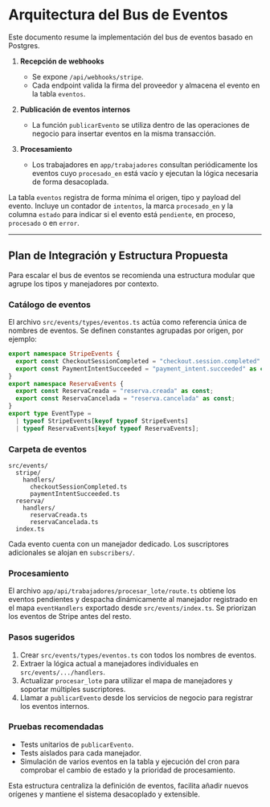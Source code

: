 # Arquitectura del Bus de Eventos

Este documento resume la implementación del bus de eventos basado en Postgres.

1. **Recepción de webhooks**
   - Se expone `/api/webhooks/stripe`.
   - Cada endpoint valida la firma del proveedor y almacena el evento en la tabla `eventos`.

2. **Publicación de eventos internos**
   - La función `publicarEvento` se utiliza dentro de las operaciones de negocio para insertar eventos en la misma transacción.

3. **Procesamiento**
   - Los trabajadores en `app/trabajadores` consultan periódicamente los eventos cuyo `procesado_en` está vacío y ejecutan la lógica necesaria de forma desacoplada.

La tabla `eventos` registra de forma mínima el origen, tipo y payload del evento. Incluye un contador de `intentos`, la marca `procesado_en` y la columna `estado` para indicar si el evento está `pendiente`, en proceso, `procesado` o en `error`.

---

## Plan de Integración y Estructura Propuesta

Para escalar el bus de eventos se recomienda una estructura modular que agrupe los tipos y manejadores por contexto.

### Catálogo de eventos

El archivo `src/events/types/eventos.ts` actúa como referencia única de nombres de eventos. Se definen constantes agrupadas por origen, por ejemplo:

```ts
export namespace StripeEvents {
  export const CheckoutSessionCompleted = "checkout.session.completed" as const;
  export const PaymentIntentSucceeded = "payment_intent.succeeded" as const;
}
export namespace ReservaEvents {
  export const ReservaCreada = "reserva.creada" as const;
  export const ReservaCancelada = "reserva.cancelada" as const;
}
export type EventType =
  | typeof StripeEvents[keyof typeof StripeEvents]
  | typeof ReservaEvents[keyof typeof ReservaEvents];
```

### Carpeta de eventos

```
src/events/
  stripe/
    handlers/
      checkoutSessionCompleted.ts
      paymentIntentSucceeded.ts
  reserva/
    handlers/
      reservaCreada.ts
      reservaCancelada.ts
  index.ts
```

Cada evento cuenta con un manejador dedicado. Los suscriptores adicionales se alojan en `subscribers/`.

### Procesamiento

El archivo `app/api/trabajadores/procesar_lote/route.ts` obtiene los eventos pendientes y despacha dinámicamente al manejador registrado en el mapa `eventHandlers` exportado desde `src/events/index.ts`. Se priorizan los eventos de Stripe antes del resto.

### Pasos sugeridos

1. Crear `src/events/types/eventos.ts` con todos los nombres de eventos.
2. Extraer la lógica actual a manejadores individuales en `src/events/.../handlers`.
3. Actualizar `procesar_lote` para utilizar el mapa de manejadores y soportar múltiples suscriptores.
4. Llamar a `publicarEvento` desde los servicios de negocio para registrar los eventos internos.

### Pruebas recomendadas

- Tests unitarios de `publicarEvento`.
- Tests aislados para cada manejador.
- Simulación de varios eventos en la tabla y ejecución del cron para comprobar el cambio de estado y la prioridad de procesamiento.

Esta estructura centraliza la definición de eventos, facilita añadir nuevos orígenes y mantiene el sistema desacoplado y extensible.
